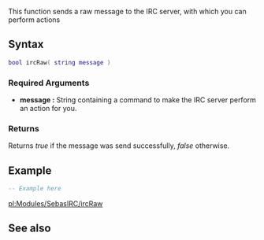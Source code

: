 This function sends a raw message to the IRC server, with which you can perform actions

Syntax
------

``` lua
bool ircRaw( string message )
```

### Required Arguments

-   **message :** String containing a command to make the IRC server perform an action for you.

### Returns

Returns *true* if the message was send successfully, *false* otherwise.

Example
-------

``` lua
-- Example here
```

[pl:Modules/SebasIRC/ircRaw](/docs/pl:Modules/SebasIRC/ircRaw.md "wikilink")

See also
--------
